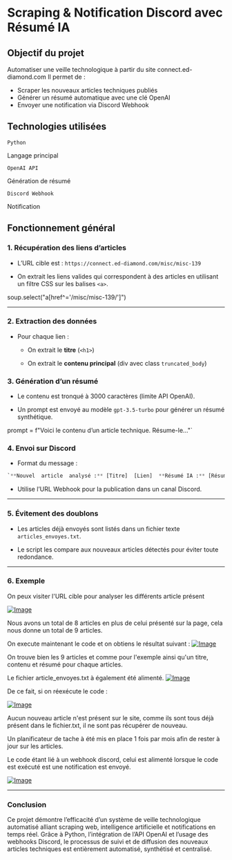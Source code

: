 # Scraping & Notification Discord avec Résumé IA

## Objectif du projet

Automatiser une veille technologique à partir du site connect.ed-diamond.com
Il permet de :

- Scraper les nouveaux articles techniques publiés
- Générer un résumé automatique avec une clé OpenAI
- Envoyer une notification via Discord Webhook

## Technologies utilisées

`Python`

Langage principal

`OpenAI API`

Génération de résumé

`Discord Webhook`

Notification

## Fonctionnement général

### 1.  **Récupération des liens d’articles**

-   L’URL cible est :  `https://connect.ed-diamond.com/misc/misc-139`
    
-   On extrait les liens valides qui correspondent à des articles en utilisant un filtre CSS sur les balises  `<a>`.
    

soup.select("a[href^='/misc/misc-139/']")

----------

### 2.  **Extraction des données**

-   Pour chaque lien :
    
    -   On extrait le  **titre**  (`<h1>`)
        
    -   On extrait le  **contenu principal**  (div avec class  `truncated_body`)

### 3.  **Génération d’un résumé**

-   Le contenu est tronqué à 3000 caractères (limite API OpenAI).
    
-   Un prompt est envoyé au modèle  `gpt-3.5-turbo`  pour générer un résumé synthétique.
    

prompt = f"Voici le contenu d’un article technique. Résume-le..."`

### 4.  **Envoi sur Discord**

-   Format du message :
```python    
`**Nouvel  article  analysé :** [Titre]  [Lien]  **Résumé IA :** [Résumé généré]
```
    
-   Utilise l’URL Webhook pour la publication dans un canal Discord.
    

----------

### 5.  **Évitement des doublons**

-   Les articles déjà envoyés sont listés dans un fichier texte  `articles_envoyes.txt`.
    
-   Le script les compare aux nouveaux articles détectés pour éviter toute redondance.

-----

### 6. **Exemple**

On peux visiter l'URL cible pour analyser les différents article présent

[![Image](https://i.goopics.net/7eibzu.png)](https://goopics.net/i/7eibzu)

Nous avons un total de 8 articles en plus de celui présenté sur la page, cela nous donne un total de 9 articles.

On execute maintenant le code et on obtiens le résultat suivant :
[![Image](https://i.goopics.net/ngwc4e.png)](https://goopics.net/i/ngwc4e)

On trouve bien les 9 articles et comme pour l'exemple ainsi qu'un titre, contenu et résumé pour chaque articles.

Le fichier article_envoyes.txt à également été alimenté.
[![Image](https://i.goopics.net/jthru1.png)](https://goopics.net/i/jthru1)

De ce fait, si on réexécute le code :

[![Image](https://i.goopics.net/ef5dvd.png)](https://goopics.net/i/ef5dvd)

Aucun nouveau article n'est présent sur le site, comme ils sont tous déjà présent dans le fichier.txt, il ne sont pas récupérer de nouveau.

Un planificateur de tache à été mis en place 1 fois par mois afin de rester à jour sur les articles.

Le code étant lié à un webhook discord, celui est alimenté lorsque le code est exécuté est une notification est envoyé.

[![Image](https://i.goopics.net/4v81tr.png)](https://goopics.net/i/4v81tr)

---
### Conclusion

Ce projet démontre l’efficacité d’un système de veille technologique automatisé alliant scraping web, intelligence artificielle et notifications en temps réel. Grâce à Python, l’intégration de l’API OpenAI et l’usage des webhooks Discord, le processus de suivi et de diffusion des nouveaux articles techniques est entièrement automatisé, synthétisé et centralisé.




 
